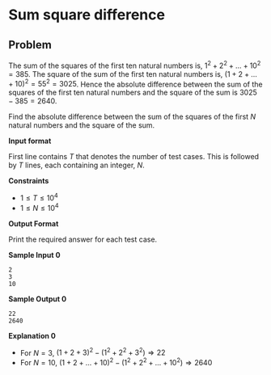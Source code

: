 # Sum square difference

## Problem

The sum of the squares of the first ten natural numbers is, $1^2 + 2^2 + \dots + 10^2 = 385$. The square of the sum of the first ten natural numbers is, $(1 + 2 + \dots + 10)^2 = 55^2 = 3025$. Hence the absolute difference between the sum of the squares of the first ten natural numbers and the square of the sum is $3025 - 385 = 2640$.

Find the absolute difference between the sum of the squares of the first $N$ natural numbers and the square of the sum.

**Input format**

First line contains $T$ that denotes the number of test cases. This is followed by $T$ lines, each containing an integer, $N$.

**Constraints**

- $1 \leq T \leq 10^4$
- $1 \leq N \leq 10^4$

**Output Format**

Print the required answer for each test case.

**Sample Input 0**
```
2
3
10
```

**Sample Output 0**
```
22
2640
```

**Explanation 0**

- For $N = 3$, $(1 + 2 + 3)^2 - (1^2 + 2^2 + 3^2) \Rightarrow 22$
- For $N = 10$, $(1 + 2 + \dots + 10)^2 - (1^2 + 2^2 + \dots + 10^2) \Rightarrow 2640$